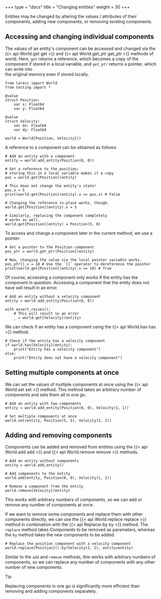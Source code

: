 +++
type = "docs"
title = "Changing entities"
weight = 30
+++

Entities may be changed by altering the values / attributes
of their components, adding new components, or removing
existing components. 

## Accessing and changing individual components

The values of an entity's component can be 
accessed and changed via the {{< api World.get get >}} 
and {{< api World.get_ptr get_ptr >}}
methods of world. Here, `get` returns a reference, 
which becomes a copy of the component if stored in a local variable,
and `get_ptr` returns a pointer, which can write into  
the original memory even if stored locally.

```mojo {doctest="guide_change_entities" global=true hide=true}
from larecs import World
from testing import *

@value
struct Position:
    var x: Float64
    var y: Float64

@value
struct Velocity:
    var dx: Float64
    var dy: Float64
```

```mojo {doctest="guide_change_entities" hide=true}
world = World[Position, Velocity]()
```

A reference to a component can be obtained 
as follows:

```mojo {doctest="guide_change_entities"}
# Add an entity with a component
entity = world.add_entity(Position(0, 0))

# Get a reference to the position;
# storing this in a local variable makes it a copy
pos = world.get[Position](entity)

# This does not change the entity's state!
pos.x = 5 
print(world.get[Position](entity).x == pos.x) # False

# Changing the reference in-place works, though.
world.get[Position](entity).x = 5

# Similarly, replacing the component completely 
# works as well.
world.get[Position](entity) = Position(5, 0)
```

To access and change a component later in 
the current method, we use a pointer:

```mojo {doctest="guide_change_entities"}
# Get a pointer to the Position component
pos_ptr = world.get_ptr[Position](entity)

# Now, changing the value via the local pointer variable works.
pos_ptr[].x = 10 # Use the `[]` operator to dereference the pointer
print(world.get[Position](entity).x == 10) # True
```

Of course, accessing a component only works if the entity has
the component in question. Accessing a component 
that the entity does not have will result in an error.

```mojo {doctest="guide_change_entities"}
# Add an entity without a velocity component
entity = world.add_entity(Position(0, 0))

with assert_raises():
    # This will result in an error
    _ = world.get[Velocity](entity)
```

We can check if an entity has a component using the 
{{< api World.has has >}} method. 

```mojo {doctest="guide_change_entities"}
# Check if the entity has a velocity component
if world.has[Velocity](entity):
    print("Entity has a velocity component")
else:
    print("Entity does not have a velocity component")
```

## Setting multiple components at once

We can set the values of multiple components at once 
using the {{< api World.set set >}}
method. This method takes an arbitrary number of 
components and sets them all in one go.

```mojo {doctest="guide_change_entities"}
# Add an entity with two components
entity = world.add_entity(Position(0, 0), Velocity(1, 1))

# Set multiple components at once
world.set(entity, Position(5, 5), Velocity(2, 2))
```

## Adding and removing components

Components can be added and removed from entities using the 
{{< api World.add add >}} and {{< api World.remove remove >}} methods.

```mojo {doctest="guide_change_entities"}
# Add an entity without components
entity = world.add_entity()

# Add components to the entity
world.add(entity, Position(0, 0), Velocity(1, 1))

# Remove a component from the entity
world.remove[Velocity](entity)
```

This works with arbitrary numbers of components, so we can add or remove
any number of components at once.


If we want to remove some components and replace 
them with other components directly, we can use the 
{{< api World.replace replace >}} method in combination with the 
{{< api Replacer.by by >}} method. The `replace` method takes 
Components to be removed as parameters, whereas the `by` method
takes the new components to be added. 

```mojo {doctest="guide_change_entities"}
# Replace the position component with a velocity component
world.replace[Position]().by(Velocity(2, 2), entity=entity)
```

Similar to the `add` and `remove` 
methods, this works with arbitrary numbers of
components, so we can replace any number of components with
any other number of new components.

> [!Tip]
> Replacing components in one go is significantly 
> more efficient than removing and adding components separately. 

